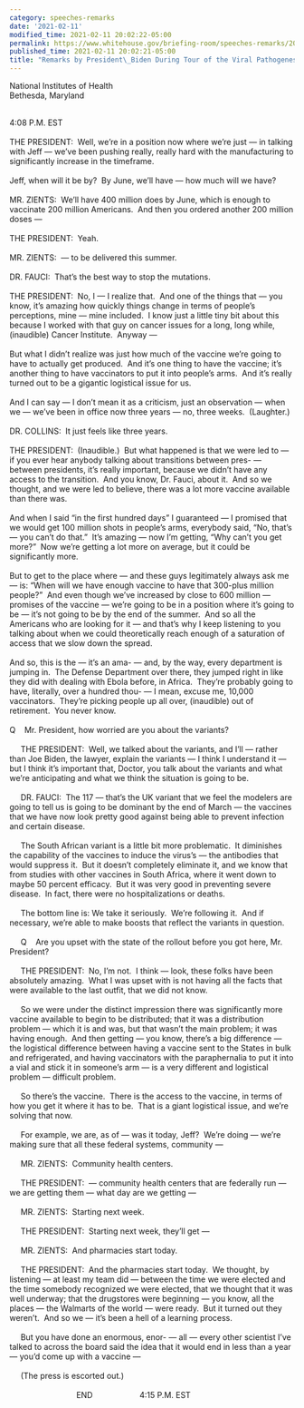 ```yaml
---
category: speeches-remarks
date: '2021-02-11'
modified_time: 2021-02-11 20:02:22-05:00
permalink: https://www.whitehouse.gov/briefing-room/speeches-remarks/2021/02/11/remarks-by-president-biden-during-tour-of-the-viral-pathogenesis-laboratory/
published_time: 2021-02-11 20:02:21-05:00
title: "Remarks by President\_Biden During Tour of the Viral Pathogenesis\_Laboratory"
---
```

 
National Institutes of Health  
Bethesda, Maryland  
 

4:08 P.M. EST  
   
THE PRESIDENT:  Well, we’re in a position now where we’re just — in
talking with Jeff — we’ve been pushing really, really hard with the
manufacturing to significantly increase in the timeframe.  
   
Jeff, when will it be by?  By June, we’ll have — how much will we
have?  
   
MR. ZIENTS:  We’ll have 400 million does by June, which is enough to
vaccinate 200 million Americans.  And then you ordered another 200
million doses —   
   
THE PRESIDENT:  Yeah.  
   
MR. ZIENTS:  — to be delivered this summer.   
   
DR. FAUCI:  That’s the best way to stop the mutations.   
   
THE PRESIDENT:  No, I — I realize that.  And one of the things that —
you know, it’s amazing how quickly things change in terms of people’s
perceptions, mine — mine included.  I know just a little tiny bit about
this because I worked with that guy on cancer issues for a long, long
while, (inaudible) Cancer Institute.  Anyway —  
   
But what I didn’t realize was just how much of the vaccine we’re going
to have to actually get produced.  And it’s one thing to have the
vaccine; it’s another thing to have vaccinators to put it into people’s
arms.  And it’s really turned out to be a gigantic logistical issue for
us.   
   
And I can say — I don’t mean it as a criticism, just an observation —
when we — we’ve been in office now three years — no, three weeks. 
(Laughter.)  
   
DR. COLLINS:  It just feels like three years.  
   
THE PRESIDENT:  (Inaudible.)  But what happened is that we were led to —
if you ever hear anybody talking about transitions between pres- —
between presidents, it’s really important, because we didn’t have any
access to the transition.  And you know, Dr. Fauci, about it.  And so we
thought, and we were led to believe, there was a lot more vaccine
available than there was.  
   
And when I said “in the first hundred days” I guaranteed — I promised
that we would get 100 million shots in people’s arms, everybody said,
“No, that’s — you can’t do that.”  It’s amazing — now I’m getting, “Why
can’t you get more?”  Now we’re getting a lot more on average, but it
could be significantly more.   
   
But to get to the place where — and these guys legitimately always ask
me — is: “When will we have enough vaccine to have that 300-plus million
people?”  And even though we’ve increased by close to 600 million —
promises of the vaccine — we’re going to be in a position where it’s
going to be — it’s not going to be by the end of the summer.  And so all
the Americans who are looking for it — and that’s why I keep listening
to you talking about when we could theoretically reach enough of a
saturation of access that we slow down the spread.   
   
And so, this is the — it’s an ama- — and, by the way, every department
is jumping in.  The Defense Department over there, they jumped right in
like they did with dealing with Ebola before, in Africa.  They’re
probably going to have, literally, over a hundred thou- — I mean, excuse
me, 10,000 vaccinators.  They’re picking people up all over, (inaudible)
out of retirement.  You never know.  
   
Q    Mr. President, how worried are you about the variants?  
   
     THE PRESIDENT:  Well, we talked about the variants, and I’ll —
rather than Joe Biden, the lawyer, explain the variants — I think I
understand it — but I think it’s important that, Doctor, you talk about
the variants and what we’re anticipating and what we think the situation
is going to be.  
   
     DR. FAUCI:  The 117 — that’s the UK variant that we feel the
modelers are going to tell us is going to be dominant by the end of
March — the vaccines that we have now look pretty good against being
able to prevent infection and certain disease.  
   
     The South African variant is a little bit more problematic.  It
diminishes the capability of the vaccines to induce the virus’s — the
antibodies that would suppress it.  But it doesn’t completely eliminate
it, and we know that from studies with other vaccines in South Africa,
where it went down to maybe 50 percent efficacy.  But it was very good
in preventing severe disease.  In fact, there were no hospitalizations
or deaths.  
   
     The bottom line is: We take it seriously.  We’re following it.  And
if necessary, we’re able to make boosts that reflect the variants in
question.  
   
     Q    Are you upset with the state of the rollout before you got
here, Mr. President?  
   
     THE PRESIDENT:  No, I’m not.  I think — look, these folks have been
absolutely amazing.  What I was upset with is not having all the facts
that were available to the last outfit, that we did not know.  
   
     So we were under the distinct impression there was significantly
more vaccine available to begin to be distributed; that it was a
distribution problem — which it is and was, but that wasn’t the main
problem; it was having enough.  And then getting — you know, there’s a
big difference — the logistical difference between having a vaccine sent
to the States in bulk and refrigerated, and having vaccinators with the
paraphernalia to put it into a vial and stick it in someone’s arm — is a
very different and logistical problem — difficult problem.  
   
     So there’s the vaccine.  There is the access to the vaccine, in
terms of how you get it where it has to be.  That is a giant logistical
issue, and we’re solving that now.  
   
     For example, we are, as of — was it today, Jeff?  We’re doing —
we’re making sure that all these federal systems, community —  
   
     MR. ZIENTS:  Community health centers.  
   
     THE PRESIDENT:  — community health centers that are federally run —
we are getting them — what day are we getting —  
   
     MR. ZIENTS:  Starting next week.  
   
     THE PRESIDENT:  Starting next week, they’ll get —  
   
     MR. ZIENTS:  And pharmacies start today.  
   
     THE PRESIDENT:  And the pharmacies start today.  We thought, by
listening — at least my team did — between the time we were elected and
the time somebody recognized we were elected, that we thought that it
was well underway; that the drugstores were beginning — you know, all
the places — the Walmarts of the world — were ready.  But it turned out
they weren’t.  And so we — it’s been a hell of a learning process.   
   
     But you have done an enormous, enor- — all — every other scientist
I’ve talked to across the board said the idea that it would end in less
than a year — you’d come up with a vaccine —  
   
     (The press is escorted out.)  
   
                              END                     4:15 P.M. EST
